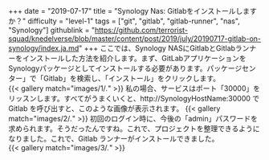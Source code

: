 +++
date = "2019-07-17"
title = "Synology Nas: Gitlabをインストールしますか？"
difficulty = "level-1"
tags = ["git", "gitlab", "gitlab-runner", "nas", "Synology"]
githublink = "https://github.com/terrorist-squad/knedelverse/blob/master/content/post/2019/july/20190717-gitlab-on-synology/index.ja.md"
+++
ここでは、Synology NASにGitlabとGitlabランナーをインストールした方法を紹介します。まず、GitLabアプリケーションをSynologyパッケージとしてインストールする必要があります。パッケージセンター」で「Gitlab」を検索し、「インストール」をクリックします。   
{{< gallery match="images/1/*.*" >}}
私の場合、サービスはポート「30000」をリッスンします。すべてがうまくいくと、http://SynologyHostName:30000 で Gitlab を呼び出すと、このような画像が表示されます。
{{< gallery match="images/2/*.*" >}}
初回のログイン時に、今後の「admin」パスワードを求められます。そうだったんですね。これで、プロジェクトを整理できるようになりました。これで、Gitlab ランナーがインストールできました。  
{{< gallery match="images/3/*.*" >}}
